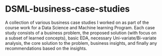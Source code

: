 # DSML-business-case-studies

A collection of various business case studies I worked on as part of the course work for a Data Science and Machine learning Program. Each case study consists of a business problem, the proposed solution (with focus on a subset of learned concepts), basic EDA, necessary Uni-variate/Bi-variate analysis, the core solution to the problem, business insights, and finally any recommendations based on the insights.  
